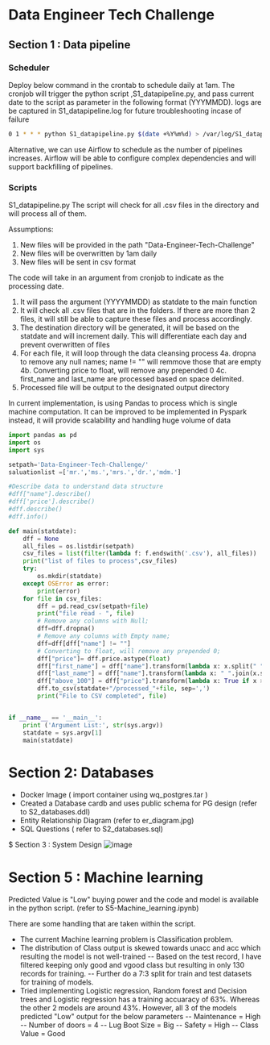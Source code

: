 # Data Engineer Tech Challenge


## Section 1 : Data pipeline 

### Scheduler
Deploy below command in the crontab to schedule daily at 1am. 
The cronjob will trigger the python script ,S1_datapipeline.py, and pass current date to the script as parameter in the following format (YYYMMDD). logs are be captured in S1_datapipeline.log for future troubleshooting incase of failure
```sh
0 1 * * * python S1_datapipeline.py $(date +%Y%m%d) > /var/log/S1_datapipeline.log 2>&1
```

Alternative, we can use Airflow to schedule as the number of pipelines increases. Airflow will be able to configure complex dependencies and will support backfilling of pipelines.

### Scripts 
S1_datapipeline.py
The script will check for all .csv files in the directory and will process all of them. 

Assumptions: 
 1. New files will be provided in the path "Data-Engineer-Tech-Challenge"
 2. New files will be overwritten by 1am daily
 3. New files will be sent in csv format
 
The code will take in an argument from cronjob to indicate as the processing date. 
1. It will pass the argument (YYYYMMDD) as statdate to the main function 
2. It will check all .csv files that are in the folders. If there are more than 2 files, it will still be able to capture these files and process accordingly.
3. The destination directory will be generated, it will be based on the statdate and will increment daily. This will differentiate each day and prevent overwritten of files 
4.  For each file, it will loop through the data cleansing process
    4a. dropna to remove any null names;  name != "" will remmove those that are empty
    4b. Converting price to float, will remove any prepended 0
    4c. first_name and last_name are processed based on space delimited.
5. Processed file will be output to the designated output directory

In current implementation, is using Pandas to process which is single machine computation. It can be improved to be implemented in Pyspark instead, it will provide scalability and handling huge volume of data

```py
import pandas as pd
import os
import sys

setpath='Data-Engineer-Tech-Challenge/'
saluationlist =['mr.','ms.','mrs.','dr.','mdm.']

#Describe data to understand data structure
#dff["name"].describe()
#dff['price'].describe()
#dff.describe()
#dff.info()

def main(statdate):
	dff = None
	all_files = os.listdir(setpath)    
	csv_files = list(filter(lambda f: f.endswith('.csv'), all_files))
	print("list of files to process",csv_files)
	try:
		os.mkdir(statdate)
	except OSError as error:
		print(error)
	for file in csv_files:
	    dff = pd.read_csv(setpath+file)
	    print("file read - ", file)
	    # Remove any columns with Null; 
	    dff=dff.dropna()
	    # Remove any columns with Empty name; 
	    dff=dff[dff["name"] != ""]
	    # Converting to float, will remove any prepended 0; 
	    dff["price"]= dff.price.astype(float) 
	    dff["first_name"] = dff["name"].transform(lambda x: x.split(" ")[1] if x.split(" ")[0].lower() in saluationlist else x.split(" ")[0] )
	    dff["last_name"] = dff["name"].transform(lambda x: " ".join(x.split(" ")[2:]) if x.split(" ")[0].lower() in saluationlist else " ".join(x.split(" ")[1:])  )
	    dff["above_100"] = dff["price"].transform(lambda x: True if x > 100 else False )	    
	    dff.to_csv(statdate+"/processed_"+file, sep=',')
	    print("File to CSV completed", file)


if __name__ == '__main__':
	print ('Argument List:', str(sys.argv))
	statdate = sys.argv[1]
	main(statdate)
```

# Section 2: Databases 


 - Docker Image ( import container using wq_postgres.tar )
 - Created a Database cardb and uses public schema for PG design  (refer to S2_databases.ddl)
 - Entity Relationship Diagram (refer to er_diagram.jpg)
- SQL Questions ( refer to S2_databases.sql)

$ Section 3 : System Design
![image](https://user-images.githubusercontent.com/23369572/189514936-fbd0560f-ce82-4628-8a82-1a39593a67c1.png)



# Section 5 : Machine learning
Predicted Value is "Low" buying power and the code and model is available in the python script. (refer to S5-Machine_learning.ipynb)

There are some handling that are taken within the script. 
- The current Machine learning problem is Classification problem. 
- The distribution of Class output is skewed towards unacc and acc which resulting the model is not well-trained
-- Based on the test record, I have filtered keeping only good and vgood class but resulting in only 130 records for training.
-- Further do a 7:3 split for train and test datasets for training of models.
- Tried implementing Logistic regression, Random forest and Decision trees and Logistic regression has a training accuaracy of 63%. Whereas the other 2 models are around 43%. However, all 3 of the models predicted "Low" output for the below parameters 
-- Maintenance = High
-- Number of doors = 4
-- Lug Boot Size = Big
-- Safety = High
-- Class Value = Good
 
